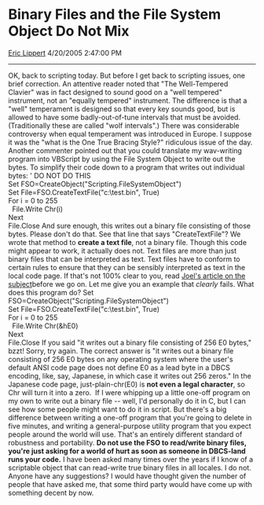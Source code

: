 # Binary Files and the File System Object Do Not Mix

[Eric Lippert](https://social.msdn.microsoft.com/profile/Eric%20Lippert) 4/20/2005 2:47:00 PM

-----

OK, back to scripting today. But before I get back to scripting issues, one brief correction. An attentive reader noted that "The Well-Tempered Clavier" was in fact designed to sound good on a "well tempered" instrument, not an "equally tempered" instrument. The difference is that a "well" temperament is designed so that every key sounds good, but is allowed to have some badly-out-of-tune intervals that must be avoided. (Traditionally these are called "wolf intervals".) There was considerable controversy when equal temperament was introduced in Europe. I suppose it was the "what is the One True Bracing Style?" ridiculous issue of the day. Another commenter pointed out that you could translate my wav-writing program into VBScript by using the File System Object to write out the bytes. To simplify their code down to a program that writes out individual bytes: ' DO NOT DO THIS  
Set FSO=CreateObject("Scripting.FileSystemObject")  
Set File=FSO.CreateTextFile("c:\\test.bin", True)  
For i = 0 to 255  
  File.Write Chr(i)  
Next  
File.Close And sure enough, this writes out a binary file consisting of those bytes. Please don't do that. See that line that says "CreateTextFile"? We wrote that method to **create a text file**, not a binary file. Though this code might appear to work, it actually does not. Text files are more than just binary files that can be interpreted as text. Text files have to conform to certain rules to ensure that they can be sensibly interpreted as text in the local code page. If that's not 100% clear to you, read [Joel's article on the subject](http://www.joelonsoftware.com/articles/Unicode.html)before we go on. Let me give you an example that *clearly* fails. What does this program do? Set FSO=CreateObject("Scripting.FileSystemObject")  
Set File=FSO.CreateTextFile("c:\\test.bin", True)  
For i = 0 to 255  
  File.Write Chr(\&hE0)  
Next  
File.Close If you said "it writes out a binary file consisting of 256 E0 bytes," bzzt\! Sorry, try again. The correct answer is "it writes out a binary file consisting of 256 E0 bytes on any operating system where the user's default ANSI code page does not define E0 as a lead byte in a DBCS encoding, like, say, Japanese, in which case it writes out 256 zeros." In the Japanese code page, just-plain-chr(E0) is **not even a legal character**, so Chr will turn it into a zero.  If I were whipping up a little one-off program on my own to write out a binary file -- well, I'd personally do it in C, but I can see how some people might want to do it in script. But there's a big difference between writing a one-off program that you're going to delete in five minutes, and writing a general-purpose utility program that you expect people around the world will use. That's an entirely different standard of robustness and portability. **Do not use the FSO to read/write binary files, you're just asking for a world of hurt as soon as someone in DBCS-land runs your code.** I have been asked many times over the years if I know of a scriptable object that can read-write true binary files in all locales. I do not. Anyone have any suggestions? I would have thought given the number of people that have asked me, that some third party would have come up with something decent by now.

